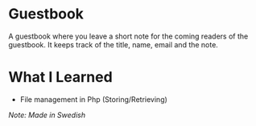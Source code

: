 # Guestbook
A guestbook where you leave a short note for the coming readers of the guestbook. It keeps track of the title, name, email and the note.

# What I Learned
* File management in Php (Storing/Retrieving)

*Note: Made in Swedish*
